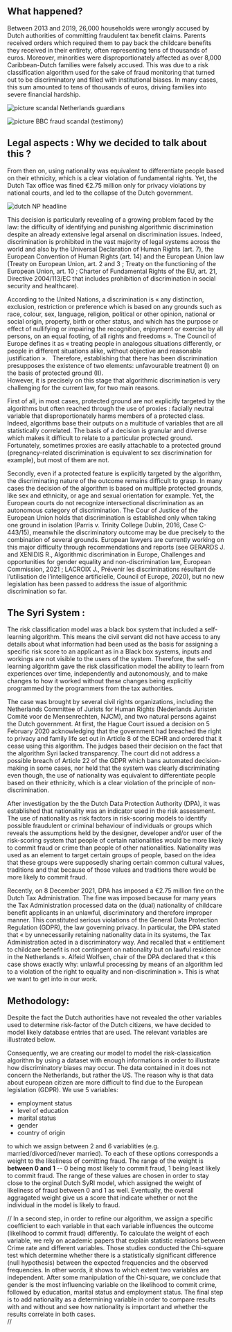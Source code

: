 ## What happened? 

Between 2013 and 2019, 26,000 households were wrongly accused by Dutch authorities of committing fraudulent tax benefit claims. Parents received orders which required them to pay back the childcare benefits they received in their entirety, often representing tens of thousands of euros. Moreover, minorities were disproportionately affected as over 8,000 Caribbean-Dutch families were falsely accused. This was due to a risk classification algorithm used for the sake of fraud monitoring that turned out to be discriminatory and filled with institutional biases. In many cases, this sum amounted to tens of thousands of euros, driving families into severe financial hardship. 


![picture scandal Netherlands guardians](https://user-images.githubusercontent.com/96054718/146206542-ae0d1175-04c8-4631-a6b4-c8400303308b.png)


![picture BBC fraud scandal (testimony)](https://user-images.githubusercontent.com/96054718/146206561-8e46a6db-4fb7-4c50-8232-c978610499cd.png)



## Legal aspects : Why we decided to talk about this ?

From then on, using nationality was equivalent to differentiate people based on their ethnicity, which is a clear violation of fundamental rights. Yet, the Dutch Tax office was fined €2.75 million only for privacy violations by national courts, and led to the collapse of the Dutch government. 

![dutch NP headline](https://user-images.githubusercontent.com/96054718/146206584-707c1a55-7f7e-426a-ae9f-53cccff204c5.png) 

This decision is particularly revealing of a growing problem faced by the law: the difficulty of identifying and punishing algorithmic discrimination despite an already extensive legal arsenal on discrimination issues.
Indeed, discrimination is prohibited in the vast majority of legal systems across the world and also by the Universal Declaration of Human Rights (art. 7), the European Convention of Human Rights (art. 14) and the European Union law (Treaty on European Union, art. 2 and 3 ; Treaty on the functioning of the European Union, art. 10 ;  Charter of Fundamental Rights of the EU, art. 21,  Directive 2004/113/EC that includes prohibition of discrimination in social security and healthcare).

According to the United Nations, a discrimination is « any distinction, exclusion, restriction or preference which is based on any grounds such as race, colour, sex, language, religion, political or other opinion, national or social origin, property, birth or other status, and which has the purpose or effect of nullifying or impairing the recognition, enjoyment or exercise by all persons, on an equal footing, of all rights and freedoms ». The Council of Europe defines it as « treating people in analogous situations differently, or people in different situations alike, without objective and reasonable justification ».  
Therefore, establishing that there has been discrimination presupposes the existence of two elements: unfavourable treatment (I) on the basis of protected ground (II).  
However, it is precisely on this stage that algorithmic discrimination is very challenging for the current law, for two main reasons.

First of all, in most cases, protected ground are not explicitly targeted by the algorithms but often reached through the use of proxies : facially neutral variable that disproportionately harms members of a protected class. Indeed, algorithms base their outputs on a multitude of variables that are all statistically correlated. The basis of a decision is granular and diverse which makes it difficult to relate to a particular protected ground. Fortunately, sometimes proxies are easily attachable to a protected ground (pregnancy-related discrimination is equivalent to sex discrimination for example), but most of them are not. 

Secondly, even if a protected feature is explicitly targeted by the algorithm, the discriminating nature of the outcome remains difficult to grasp. In many cases the decision of the algorithm is based on multiple protected grounds, like sex and ethnicity, or age and sexual orientation for example. Yet, the European courts do not recognize intersectional discrimination as an autonomous category of discrimination. The Cour of Justice of the European Union holds that discrimination is established only when taking one ground in isolation (Parris v. Trinity College Dublin, 2016, Case C-443/15), meanwhile the discriminatory outcome may be due precisely to the combination of several grounds.
European lawyers are currently working on this major difficulty through recommendations and reports (see GERARDS J. and XENIDIS R., Algorithmic discrimination in Europe, Challenges and opportunities for gender equality and non-discrimination law, European Commission, 2021 ; LACROIX J., Prévenir les discriminations résultant de l’utilisation de l’intelligence artificielle, Council of Europe, 2020), but no new legislation has been passed to address the issue of algorithmic discrimination so far.



## The Syri System :

The risk classification model was a black box system that included a self-learning algorithm. This means the civil servant did not have access to any details about what information had been used as the basis for assigning a specific risk score to an applicant as in a Black box systems, inputs and workings are not visible to the users of the system. Therefore, the self-learning algorithm gave the risk classification model the ability to learn from experiences over time, independently and autonomously, and to make changes to how it worked without these changes being explicitly programmed by the programmers from the tax authorities. 

The case was brought by several civil rights organizations, including the Netherlands Committee of Jurists for Human Rights (Nederlands Juristen Comité voor de Mensenrechten, NJCM), and two natural persons against the Dutch government. At first, the Hague Court issued a decision on 5 February 2020 acknowledging that the government had breached the right to privacy and family life set out in Article 8 of the ECHR and ordered  that it cease using this algorithm. The judges based their decision on the fact that the algorithm Syri lacked transparency. The court did not address a possible breach of Article 22 of the GDPR which bans automated decision-making in some cases, nor held that the system was clearly discriminating even though, the use of nationality was equivalent to differentiate people based on their ethnicity, which is a clear violation of the principle of non-discrimination. 

After investigation by the the Dutch Data Protection Authority (DPA), it was established that nationality was an indicator used in the risk assessment. The use of nationality as risk factors in risk-scoring models to identify possible fraudulent or criminal behaviour of individuals or groups which reveals the assumptions held by the designer, developer and/or user of the risk-scoring system that people of certain nationalities would be more likely to commit fraud or crime than people of other nationalities. Nationality was used as an element to target certain groups of people, based on the idea that these groups were supposedly sharing certain common cultural values, traditions and that because of those values and traditions there would be more likely to commit fraud. 

Recently, on 8 December 2021, DPA has imposed a €2.75 million fine on the Dutch Tax Administration. The fine was imposed because for many years the Tax Administration processed data on the (dual) nationality of childcare benefit applicants in an unlawful, discriminatory and therefore improper manner. This constituted serious violations of the General Data Protection Regulation (GDPR), the law governing privacy. In particular, the DPA stated that « by unnecessarily retaining nationality data in its systems, the Tax Administration acted in a discriminatory way.  And recalled that « entitlement to childcare benefit is not contingent on nationality but on lawful residence in the Netherlands ». Alfeid Wolfsen, chair of the DPA declared that « this case shows exactly why: unlawful processing by means of an algorithm led to a violation of the right to equality and non-discrimination ». This is what we want to get into in our work. 



## Methodology:

Despite the fact the Dutch authorities have not revealed the other variables used to determine risk-factor of the Dutch citizens, we have decided to model likely database entries that are used. The relevant variables are illustrated below. 

Consequently, we are creating our model to model the risk-classication algorithm by using a dataset with enough informations in order to illustrate how discriminatory biases may occur. The data contained in it does not concern the Netherlands, but rather the US. The reason why is that data about european citizen are more difficult to find due to the European legislation (GDPR). 
We use 5 variables:
- employment status
- level of education
- marital status
- gender 
- country of origin

to which we assign between 2 and 6 variablities (e.g. married/divorced/never married).
To each of these options corresponds a weight to the likeliness of comitting fraud. 
The range of the weight is **between 0 and 1** -- 0 being most likely to commit fraud, 1 being least likely to commit fraud. 
The range of these values are chosen in order to stay close to the orginal Dutch SyRI model, which assigned the weight of likeliness of fraud between 0 and 1 as well. 
Eventually, the overall aggragated weight give us a score that indicate whether or not the individual in the model is likely to fraud.


//
In a second step, in order to refine our algorithm, we assign a specific coefficient to each variable in that each variable influences the outcome (likelihood to commit fraud) differently. To calculate the weight of each variable, we rely on academic papers that explain statistic relations between Crime rate and different variables. Those studies conducted the Chi-square test which determine whether there is a statistically significant difference (null hypothesis) between the expected frequencies and the observed frequencies. In other words, it shows to which extent  two variables are independent.
After some manipulation of the Chi-square, we conclude that gender is the most influencing variable on the likelihood to commit crime, followed by education, marital status and employment status.
The final step is to add nationality as a determining variable in order to compare results with and without and see how nationality is important and whether the results correlate in both cases.  
//



